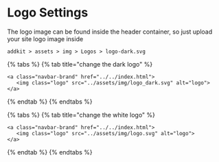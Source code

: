 # Logo Settings

The logo image can be found inside the header container, so just upload your site logo image inside 

`addkit > assets > img > Logos > logo-dark.svg`

{% tabs %}
{% tab title="change the dark logo" %}
```markup
<a class="navbar-brand" href="../../index.html">
   <img class="logo" src="../assets/img/logo_dark.svg" alt="logo">
</a>
```
{% endtab %}
{% endtabs %}

{% tabs %}
{% tab title="change the white logo" %}
```markup
<a class="navbar-brand" href="../../index.html">
   <img class="logo" src="../assets/img/logo.svg" alt="logo">
</a>
```
{% endtab %}
{% endtabs %}



